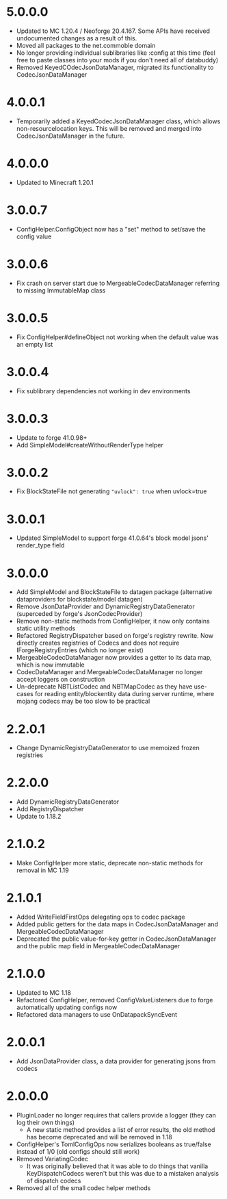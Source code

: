 # 5.0.0.0
* Updated to MC 1.20.4 / Neoforge 20.4.167. Some APIs have received undocumented changes as a result of this.
* Moved all packages to the net.commoble domain
* No longer providing individual sublibraries like :config at this time (feel free to paste classes into your mods if you don't need all of databuddy)
* Removed KeyedCOdecJsonDataManager, migrated its functionality to CodecJsonDataManager

# 4.0.0.1
* Temporarily added a KeyedCodecJsonDataManager class, which allows non-resourcelocation keys. This will be removed and merged into CodecJsonDataManager in the future.

# 4.0.0.0
* Updated to Minecraft 1.20.1

# 3.0.0.7
* ConfigHelper.ConfigObject now has a "set" method to set/save the config value

# 3.0.0.6
* Fix crash on server start due to MergeableCodecDataManager referring to missing ImmutableMap class

# 3.0.0.5
* Fix ConfigHelper#defineObject not working when the default value was an empty list

# 3.0.0.4
* Fix sublibrary dependencies not working in dev environments

# 3.0.0.3
* Update to forge 41.0.98+
* Add SimpleModel#createWithoutRenderType helper

# 3.0.0.2
* Fix BlockStateFile not generating `"uvlock": true` when uvlock=true

# 3.0.0.1
* Updated SimpleModel to support forge 41.0.64's block model jsons' render_type field

# 3.0.0.0
* Add SimpleModel and BlockStateFile to datagen package (alternative dataproviders for blockstate/model datagen)
* Remove JsonDataProvider and DynamicRegistryDataGenerator (superceded by forge's JsonCodecProvider)
* Remove non-static methods from ConfigHelper, it now only contains static utility methods
* Refactored RegistryDispatcher based on forge's registry rewrite. Now directly creates registries of Codecs and does not require IForgeRegistryEntries (which no longer exist)
* MergeableCodecDataManager now provides a getter to its data map, which is now immutable
* CodecDataManager and MergeableCodecDataManager no longer accept loggers on construction
* Un-deprecate NBTListCodec and NBTMapCodec as they have use-cases for reading entity/blockentity data during
server runtime, where mojang codecs may be too slow to be practical

# 2.2.0.1
* Change DynamicRegistryDataGenerator to use memoized frozen registries

# 2.2.0.0
* Add DynamicRegistryDataGenerator
* Add RegistryDispatcher
* Update to 1.18.2

# 2.1.0.2
* Make ConfigHelper more static, deprecate non-static methods for removal in MC 1.19

# 2.1.0.1
* Added WriteFieldFirstOps delegating ops to codec package
* Added public getters for the data maps in CodecJsonDataManager and MergeableCodecDataManager
* Deprecated the public value-for-key getter in CodecJsonDataManager and the public map field in MergeableCodecDataManager

# 2.1.0.0
* Updated to MC 1.18
* Refactored ConfigHelper, removed ConfigValueListeners due to forge automatically updating configs now
* Refactored data managers to use OnDatapackSyncEvent

# 2.0.0.1
* Add JsonDataProvider class, a data provider for generating jsons from codecs

# 2.0.0.0
* PluginLoader no longer requires that callers provide a logger (they can log their own things)
  * A new static method provides a list of error results, the old method has become deprecated and will be removed in 1.18
* ConfigHelper's TomlConfigOps now serializes booleans as true/false instead of 1/0 (old configs should still work)
* Removed VariatingCodec
  * It was originally believed that it was able to do things that vanilla KeyDispatchCodecs weren't but this was due to a mistaken analysis of dispatch codecs
* Removed all of the small codec helper methods